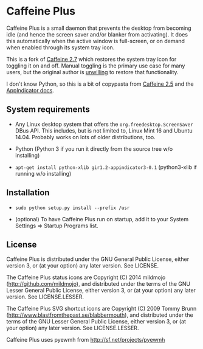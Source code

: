 # Caffeine Plus

Caffeine Plus is a small daemon that prevents the desktop from becoming idle
(and hence the screen saver and/or blanker from activating). It does this
automatically when the active window is full-screen, or on demand when enabled
through its system tray icon.

This is a fork of [Caffeine 2.7](http://launchpad.net/caffeine/) which restores
the system tray icon for toggling it on and off. Manual toggling is the primary
use case for many users, but the original author is [unwilling](https://bugs.launchpad.net/caffeine/+bug/1321750)
to restore that functionality.

I don't know Python, so this is a bit of copypasta from [Caffeine 2.5](https://github.com/mildmojo/caffeine-plus/tree/2.5)
and the [AppIndicator docs](https://wiki.ubuntu.com/DesktopExperienceTeam/ApplicationIndicators#Python_version).

## System requirements

- Any Linux desktop system that offers the `org.freedesktop.ScreenSaver` DBus API.
This includes, but is not limited to, Linux Mint 16 and Ubuntu 14.04. Probably
works on lots of older distributions, too.

- Python (Python 3 if you run it directly from the source tree w/o installing)

- `apt-get install python-xlib gir1.2-appindicator3-0.1` (python3-xlib if
running w/o installing)

## Installation

- `sudo python setup.py install --prefix /usr`

- (optional) To have Caffeine Plus run on startup, add it to your System
Settings => Startup Programs list.

## License

Caffeine Plus is distributed under the GNU General Public License, either version
3, or (at your option) any later version. See LICENSE.

The Caffeine Plus status icons are Copyright (C) 2014 mildmojo
(http://github.com/mildmojo), and distributed under the terms of the GNU Lesser
General Public License, either version 3, or (at your option) any later version.
See LICENSE.LESSER.

The Caffeine Plus SVG shortcut icons are Copyright (C) 2009 Tommy Brunn
(http://www.blastfromthepast.se/blabbermouth), and distributed under the
terms of the GNU Lesser General Public License, either version 3, or (at
your option) any later version. See LICENSE.LESSER.

Caffeine Plus uses pyewmh from http://sf.net/projects/pyewmh
